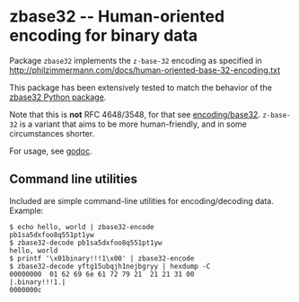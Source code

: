 # zbase32 -- Human-oriented encoding for binary data

Package `zbase32` implements the `z-base-32` encoding as specified in
http://philzimmermann.com/docs/human-oriented-base-32-encoding.txt

This package has been extensively tested to match the behavior of the
[zbase32 Python package](https://pypi.python.org/pypi/zbase32/).

Note that this is **not** RFC 4648/3548, for that see
[encoding/base32](http://golang.org/pkg/encoding/base32/). `z-base-32`
is a variant that aims to be more human-friendly, and in some
circumstances shorter.

For usage, see [godoc](http://godoc.org/pkg/github.com/tv42/zbase32/).

## Command line utilities

Included are simple command-line utilities for encoding/decoding data.
Example:

```console
$ echo hello, world | zbase32-encode
pb1sa5dxfoo8q551pt1yw
$ zbase32-decode pb1sa5dxfoo8q551pt1yw
hello, world
$ printf '\x01binary!!!1\x00' | zbase32-encode
$ zbase32-decode yftg15ubqjh1nejbgryy | hexdump -C
00000000  01 62 69 6e 61 72 79 21  21 21 31 00              |.binary!!!1.|
0000000c
```
